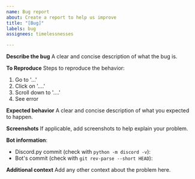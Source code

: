 ```yaml
---
name: Bug report
about: Create a report to help us improve
title: "[Bug]"
labels: bug
assignees: timelessnesses

---
```


**Describe the bug**
A clear and concise description of what the bug is.

**To Reproduce**
Steps to reproduce the behavior:
1. Go to '...'
2. Click on '....'
3. Scroll down to '....'
4. See error

**Expected behavior**
A clear and concise description of what you expected to happen.

**Screenshots**
If applicable, add screenshots to help explain your problem.

**Bot information**:
- Discord.py commit (check with `python -m discord -v`):
- Bot's commit (check with `git rev-parse --short HEAD`):


**Additional context**
Add any other context about the problem here.
